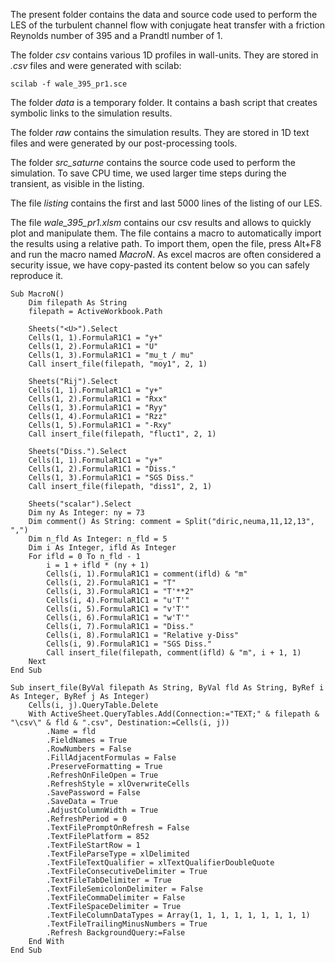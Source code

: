 The present folder contains the data and source code used to perform the LES of the turbulent channel flow with conjugate heat transfer with a friction Reynolds number of 395 and a Prandtl number of 1.

The folder *csv* contains various 1D profiles in wall-units. They are stored in *.csv* files and were generated with scilab:

    scilab -f wale_395_pr1.sce

The folder *data* is a temporary folder. It contains a bash script that creates symbolic links to the simulation results.

The folder *raw* contains the simulation results. They are stored in 1D text files and were generated by our post-processing tools.

The folder *src_saturne* contains the source code used to perform the simulation. To save CPU time, we used larger time steps during the transient, as visible in the listing.

The file *listing* contains the first and last 5000 lines of the listing of our LES.

The file *wale_395_pr1.xlsm* contains our csv results and allows to quickly plot and manipulate them. The file contains a macro to automatically import the results using a relative path. To import them, open the file, press Alt+F8 and run the macro named *MacroN*. As excel macros are often considered a security issue, we have copy-pasted its content below so you can safely reproduce it.
```
Sub MacroN()
    Dim filepath As String
    filepath = ActiveWorkbook.Path

    Sheets("<U>").Select
    Cells(1, 1).FormulaR1C1 = "y+"
    Cells(1, 2).FormulaR1C1 = "U"
    Cells(1, 3).FormulaR1C1 = "mu_t / mu"
    Call insert_file(filepath, "moy1", 2, 1)

    Sheets("Rij").Select
    Cells(1, 1).FormulaR1C1 = "y+"
    Cells(1, 2).FormulaR1C1 = "Rxx"
    Cells(1, 3).FormulaR1C1 = "Ryy"
    Cells(1, 4).FormulaR1C1 = "Rzz"
    Cells(1, 5).FormulaR1C1 = "-Rxy"
    Call insert_file(filepath, "fluct1", 2, 1)

    Sheets("Diss.").Select
    Cells(1, 1).FormulaR1C1 = "y+"
    Cells(1, 2).FormulaR1C1 = "Diss."
    Cells(1, 3).FormulaR1C1 = "SGS Diss."
    Call insert_file(filepath, "diss1", 2, 1)

    Sheets("scalar").Select
    Dim ny As Integer: ny = 73
    Dim comment() As String: comment = Split("diric,neuma,11,12,13", ",")
    Dim n_fld As Integer: n_fld = 5
    Dim i As Integer, ifld As Integer
    For ifld = 0 To n_fld - 1
        i = 1 + ifld * (ny + 1)
        Cells(i, 1).FormulaR1C1 = comment(ifld) & "m"
        Cells(i, 2).FormulaR1C1 = "T"
        Cells(i, 3).FormulaR1C1 = "T'**2"
        Cells(i, 4).FormulaR1C1 = "u'T'"
        Cells(i, 5).FormulaR1C1 = "v'T'"
        Cells(i, 6).FormulaR1C1 = "w'T'"
        Cells(i, 7).FormulaR1C1 = "Diss."
        Cells(i, 8).FormulaR1C1 = "Relative y-Diss"
        Cells(i, 9).FormulaR1C1 = "SGS Diss."
        Call insert_file(filepath, comment(ifld) & "m", i + 1, 1)
    Next
End Sub

Sub insert_file(ByVal filepath As String, ByVal fld As String, ByRef i As Integer, ByRef j As Integer)
    Cells(i, j).QueryTable.Delete
    With ActiveSheet.QueryTables.Add(Connection:="TEXT;" & filepath & "\csv\" & fld & ".csv", Destination:=Cells(i, j))
        .Name = fld
        .FieldNames = True
        .RowNumbers = False
        .FillAdjacentFormulas = False
        .PreserveFormatting = True
        .RefreshOnFileOpen = True
        .RefreshStyle = xlOverwriteCells
        .SavePassword = False
        .SaveData = True
        .AdjustColumnWidth = True
        .RefreshPeriod = 0
        .TextFilePromptOnRefresh = False
        .TextFilePlatform = 852
        .TextFileStartRow = 1
        .TextFileParseType = xlDelimited
        .TextFileTextQualifier = xlTextQualifierDoubleQuote
        .TextFileConsecutiveDelimiter = True
        .TextFileTabDelimiter = True
        .TextFileSemicolonDelimiter = False
        .TextFileCommaDelimiter = False
        .TextFileSpaceDelimiter = True
        .TextFileColumnDataTypes = Array(1, 1, 1, 1, 1, 1, 1, 1, 1)
        .TextFileTrailingMinusNumbers = True
        .Refresh BackgroundQuery:=False
    End With
End Sub
```
